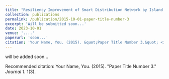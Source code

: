 ```yaml
---
title: "Resiliency Improvement of Smart Distribution Network by Island Microgrids Forming"
collection: publications
permalink: /publication/2015-10-01-paper-title-number-3
excerpt: 'Will be submitted soon...'
date: 2023-10-01
venue: '....'
paperurl: 'soon...'
citation: 'Your Name, You. (2015). &quot;Paper Title Number 3.&quot; <i>Journal 1</i>. 1(3).'
---
```

will be added soon...


Recommended citation: Your Name, You. (2015). "Paper Title Number 3." <i>Journal 1</i>. 1(3).


